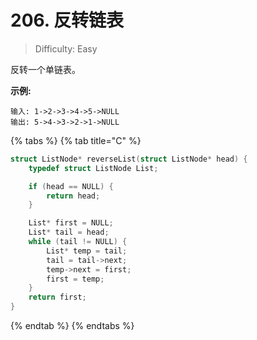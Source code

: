 # 206. 反转链表

> Difficulty: Easy

反转一个单链表。

**示例:**

```text
输入: 1->2->3->4->5->NULL
输出: 5->4->3->2->1->NULL
```

{% tabs %}
{% tab title="C" %}
```c
struct ListNode* reverseList(struct ListNode* head) {
    typedef struct ListNode List;

    if (head == NULL) {
        return head;
    }

    List* first = NULL;
    List* tail = head;
    while (tail != NULL) {
        List* temp = tail;
        tail = tail->next;
        temp->next = first;
        first = temp;
    }
    return first;
}

```
{% endtab %}
{% endtabs %}

